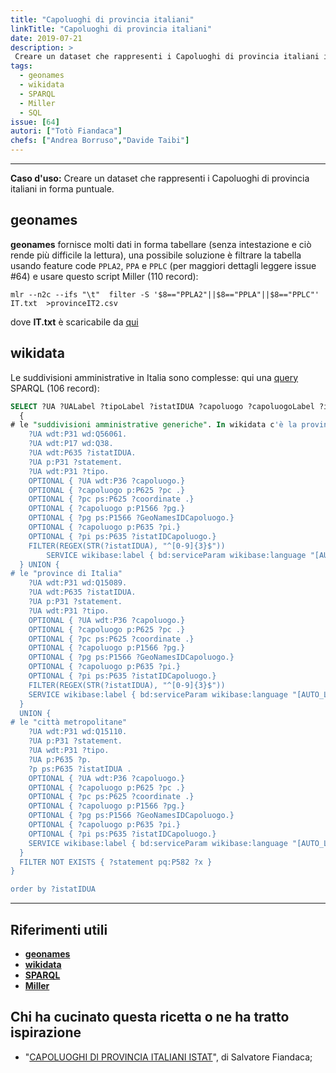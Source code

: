 ```yaml
---
title: "Capoluoghi di provincia italiani"
linkTitle: "Capoluoghi di provincia italiani"
date: 2019-07-21
description: >
 Creare un dataset che rappresenti i Capoluoghi di provincia italiani in forma puntuale.
tags:
  - geonames
  - wikidata
  - SPARQL
  - Miller
  - SQL
issue: [64]
autori: ["Totò Fiandaca"]
chefs: ["Andrea Borruso","Davide Taibi"]
---
```


---

**Caso d'uso:** Creare un dataset che rappresenti i Capoluoghi di provincia italiani in forma puntuale.

## geonames

**geonames** fornisce molti dati in forma tabellare (senza intestazione e ciò rende più difficile la lettura), una possibile soluzione è filtrare la tabella usando feature code `PPLA2`, `PPA` e `PPLC` (per maggiori dettagli leggere issue #64) e usare questo script Miller (110 record):

```
mlr --n2c --ifs "\t"  filter -S '$8=="PPLA2"||$8=="PPLA"||$8=="PPLC"' IT.txt  >provinceIT2.csv
```

dove **IT.txt** è scaricabile da [qui](http://download.geonames.org/export/dump/)

## wikidata

Le suddivisioni amministrative in Italia sono complesse: qui una [query](https://bit.ly/2Dzqza6) SPARQL (106 record):

```SQL
SELECT ?UA ?UALabel ?tipoLabel ?istatIDUA ?capoluogo ?capoluogoLabel ?istatIDCapoluogo ?coordinate ?GeoNamesIDCapoluogo WHERE {
  {
# le "suddivisioni amministrative generiche". In wikidata c'è la provincia del Sud Sardegne
    ?UA wdt:P31 wd:Q56061.
    ?UA wdt:P17 wd:Q38.
    ?UA wdt:P635 ?istatIDUA.
    ?UA p:P31 ?statement.
    ?UA wdt:P31 ?tipo.
    OPTIONAL { ?UA wdt:P36 ?capoluogo.}
    OPTIONAL { ?capoluogo p:P625 ?pc .}
    OPTIONAL { ?pc ps:P625 ?coordinate .}
    OPTIONAL { ?capoluogo p:P1566 ?pg.}
    OPTIONAL { ?pg ps:P1566 ?GeoNamesIDCapoluogo.}
    OPTIONAL { ?capoluogo p:P635 ?pi.}
    OPTIONAL { ?pi ps:P635 ?istatIDCapoluogo.}
    FILTER(REGEX(STR(?istatIDUA), "^[0-9]{3}$"))
        SERVICE wikibase:label { bd:serviceParam wikibase:language "[AUTO_LANGUAGE],it". }
  } UNION {
# le "province di Italia"
    ?UA wdt:P31 wd:Q15089.
    ?UA wdt:P635 ?istatIDUA.
    ?UA p:P31 ?statement.
    ?UA wdt:P31 ?tipo.
    OPTIONAL { ?UA wdt:P36 ?capoluogo.}
    OPTIONAL { ?capoluogo p:P625 ?pc .}
    OPTIONAL { ?pc ps:P625 ?coordinate .}
    OPTIONAL { ?capoluogo p:P1566 ?pg.}
    OPTIONAL { ?pg ps:P1566 ?GeoNamesIDCapoluogo.}
    OPTIONAL { ?capoluogo p:P635 ?pi.}
    OPTIONAL { ?pi ps:P635 ?istatIDCapoluogo.}
    FILTER(REGEX(STR(?istatIDUA), "^[0-9]{3}$"))
    SERVICE wikibase:label { bd:serviceParam wikibase:language "[AUTO_LANGUAGE],it". }
  }
  UNION {
# le "città metropolitane"
    ?UA wdt:P31 wd:Q15110.
    ?UA p:P31 ?statement.
    ?UA wdt:P31 ?tipo.
    ?UA p:P635 ?p.
    ?p ps:P635 ?istatIDUA .
    OPTIONAL { ?UA wdt:P36 ?capoluogo.}
    OPTIONAL { ?capoluogo p:P625 ?pc .}
    OPTIONAL { ?pc ps:P625 ?coordinate .}
    OPTIONAL { ?capoluogo p:P1566 ?pg.}
    OPTIONAL { ?pg ps:P1566 ?GeoNamesIDCapoluogo.}
    OPTIONAL { ?capoluogo p:P635 ?pi.}
    OPTIONAL { ?pi ps:P635 ?istatIDCapoluogo.}
    SERVICE wikibase:label { bd:serviceParam wikibase:language "[AUTO_LANGUAGE],it". }
  }
  FILTER NOT EXISTS { ?statement pq:P582 ?x }
}

order by ?istatIDUA
```
---

## Riferimenti utili

- [**geonames**](http://www.geonames.org/)
- [**wikidata**](https://www.wikidata.org/wiki/Wikidata:Main_Page)
- [**SPARQL**](https://it.wikipedia.org/wiki/SPARQL)
- [**Miller**](https://github.com/johnkerl/miller)

## Chi ha cucinato questa ricetta o ne ha tratto ispirazione

- "[CAPOLUOGHI DI PROVINCIA ITALIANI ISTAT](https://pigrecoinfinito.wordpress.com/2019/04/25/capoluoghi-di-provincia-italiani-istat/)", di Salvatore Fiandaca;
